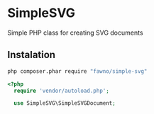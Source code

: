 # SimpleSVG

Simple PHP class for creating SVG documents

## Instalation

```sh
php composer.phar require "fawno/simple-svg"
```

```php
<?php
  require 'vendor/autoload.php';

  use SimpleSVG\SimpleSVGDocument;
```